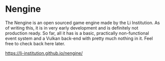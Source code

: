 # Nengine

The Nengine is an open sourced game engine made by the Li Institution. As of writing this, it is in very early development and is definitely not production ready. So far, all it has is a basic, practically non-functional event system and a Vulkan back-end with pretty much nothing in it. Feel free to check back here later.

https://li-institution.github.io/nengine/